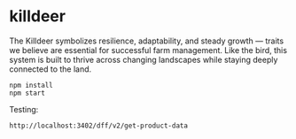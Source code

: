 # killdeer

The Killdeer symbolizes resilience, adaptability, and steady growth — traits we believe are essential for successful farm management. Like the bird, this system is built to thrive across changing landscapes while staying deeply connected to the land.

```
npm install
npm start
```

Testing:
```
http://localhost:3402/dff/v2/get-product-data
```

